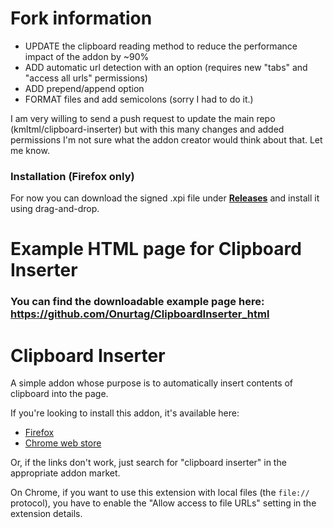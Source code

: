 # Fork information  

- UPDATE the clipboard reading method to reduce the performance impact of the addon by ~90%  
- ADD automatic url detection with an option (requires new "tabs" and "access all urls" permissions)  
- ADD prepend/append option  
- FORMAT files and add semicolons (sorry I had to do it.)  

I am very willing to send a push request to update the main repo (kmltml/clipboard-inserter) but with this many changes and added permissions I'm not sure what the addon creator would think about that. Let me know.  

### **Installation (Firefox only)**  
For now you can download the signed .xpi file under [**Releases**](https://github.com/Onurtag/clipboard-inserter/releases/latest) and install it using drag-and-drop.  


# Example HTML page for Clipboard Inserter

### You can find the downloadable example page here: https://github.com/Onurtag/ClipboardInserter_html  



# Clipboard Inserter

A simple addon whose purpose is to automatically insert contents of clipboard into the page.

If you're looking to install this addon, it's available here:

 - [Firefox](https://addons.mozilla.org/firefox/addon/clipboard-inserter/)
 - [Chrome web store](https://chrome.google.com/webstore/detail/clipboard-inserter/deahejllghicakhplliloeheabddjajm)

Or, if the links don't work, just search for "clipboard inserter" in the appropriate addon market.

On Chrome, if you want to use this extension with local files (the `file://` protocol), you have to enable the "Allow access to file URLs" setting in the extension details.
